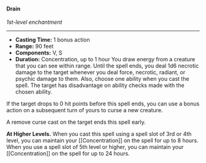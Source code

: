 #### Drain
*1st-level enchantment*
___
- **Casting Time:** 1 bonus action
- **Range:** 90 feet
- **Components:** V, S
- **Duration:** Concentration, up to 1 hour
You draw energy from a creature that you can see within range. Until the spell ends, you deal 1d6 necrotic damage to the target whenever you deal force, necrotic, radiant, or psychic damage to them. Also, choose one ability when you cast the spell. The target has disadvantage on ability checks made with the chosen ability.

If the target drops to 0 hit points before this spell ends, you can use a bonus action on a subsequent turn of yours to curse a new creature.

A remove curse cast on the target ends this spell early.

**At Higher Levels.** When you cast this spell using a spell slot of 3rd or 4th level, you can maintain your [[Concentration]] on the spell for up to 8 hours. When you use a spell slot of 5th level or higher, you can maintain your [[Concentration]] on the spell for up to 24 hours.